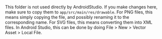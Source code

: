 This folder is not used directly by AndroidStudio. If you make changes here, make sure to copy them to `app/src/main/res/drawable`. For PNG files, this means simply copying the file, and possibly renaming it to the corresponding name. For SVG files, this means converting them into XML files. In Android Studio, this can be done by doing File > New > Vector Asset > Local File.
